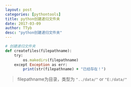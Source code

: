 ```yaml
---
layout: post
categories: [pythontools]
title: python创建递归文件夹
date: 2017-03-09
author: TTyb
desc: "python创建递归文件夹"
---
```


~~~ruby
# 创建递归文件夹
def createfiles(filepathname):
    try:
        os.makedirs(filepathname)
    except Exception as err:
        print(str(filepathname) + "已经存在！")
~~~

> filepathname为目录，类型为 ` "../data/" ` or ` "E:/data/" `